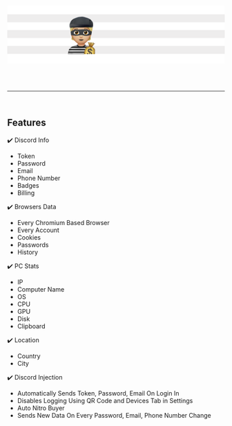 ![Shakuni Banner](/images/stealer.png)
<hr style="border-radius: 2%; margin-top: 60px; margin-bottom: 60px;" noshade="" size="20" width="100%">

## **Features**
✔️ Discord Info
   - Token
   - Password
   - Email
   - Phone Number
   - Badges
   - Billing
 
✔️ Browsers Data
   - Every Chromium Based Browser
   - Every Account
   - Cookies
   - Passwords
   - History
   
✔️ PC Stats
   - IP
   - Computer Name
   - OS
   - CPU
   - GPU
   - Disk
   - Clipboard
   
✔️ Location
   - Country
   - City
    
✔️ Discord Injection
   - Automatically Sends Token, Password, Email On Login In
   - Disables Logging Using QR Code and Devices Tab in Settings
   - Auto Nitro Buyer
   - Sends New Data On Every Password, Email, Phone Number Change
